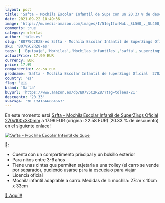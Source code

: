 ```yaml
---
layout: post
title: 'Safta - Mochila Escolar Infantil de Supe con un 20.33 % de descuento'
date: 2021-09-22 18:49:36
image: 'https://m.media-amazon.com/images/I/51eyIfxrMuL._SL500_._SL400_.jpg'
comments: true
category: ofertas
author: 'tole.es'
slug: 'B07V5C2RZ8-es Safta - Mochila Escolar Infantil de SuperZings Oficial...'
sku: 'B07V5C2RZ8-es'
tags: [ 'Equipaje','Mochilas','Mochilas infantiles','safta','superzings', ]
actualPrice: 17.99 EUR
currency: EUR
price: 17.99
comparePrice: 22.58 EUR
prodname: 'Safta - Mochila Escolar Infantil de SuperZings Oficial  270x100x330mm'
country: 'es'
flag: '🇪🇸'
brand: 'Safta'
buyurl: 'https://www.amazon.es/dp/B07V5C2RZ8/?tag=tolees-21'
descuento: '20.33'
average: '20.1241666666667'
---
```


En este momento está [Safta - Mochila Escolar Infantil de SuperZings Oficial  270x100x330mm](https://www.amazon.es/dp/B07V5C2RZ8/?tag=tolees-21) a 17.99 EUR (original: 22.58 EUR) (20.33 %  de descuento) en el siguiente enlace!

[![Safta - Mochila Escolar Infantil de Supe](https://m.media-amazon.com/images/I/51eyIfxrMuL._SL500_._SL400_.jpg)](https://www.amazon.es/dp/B07V5C2RZ8/?tag=tolees-21)

🔎:

- Cuenta con un compartimento principal y un bolsillo exterior
- Para niños entre 3-6 años
- Tiene unas cintas que permiten sujetarla a una trolley (el carro se vende por separado), pudiendo usarse para la escuela o para viajar
- Licencia oficial
- Mochila infantil adaptable a carro. Medidas de la mochila: 27cm x 10cm x 33cm

[🛒 Aquí!!!](https://www.amazon.es/dp/B07V5C2RZ8/?tag=tolees-21)

